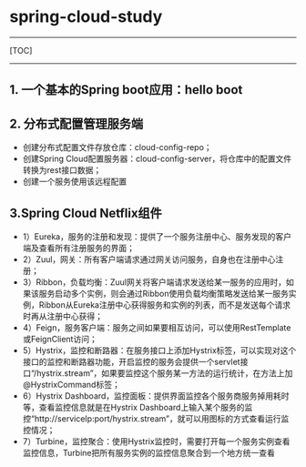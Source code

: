 # spring-cloud-study


---
[TOC]

---

## 1. 一个基本的Spring boot应用：hello boot

## 2. 分布式配置管理服务端
+ 创建分布式配置文件存放仓库：cloud-config-repo；
+ 创建Spring Cloud配置服务器：cloud-config-server，将仓库中的配置文件转换为rest接口数据；
+ 创建一个服务使用该远程配置

## 3.Spring Cloud Netflix组件
- 1）Eureka，服务的注册和发现：提供了一个服务注册中心、服务发现的客户端及查看所有注册服务的界面；
- 2）Zuul，网关：所有客户端请求通过网关访问服务，自身也在注册中心注册；
- 3）Ribbon，负载均衡：Zuul网关将客户端请求发送给某一服务的应用时，如果该服务启动多个实例，则会通过Ribbon使用负载均衡策略发送给某一服务实例，Ribbon从Eureka注册中心获得服务和实例的列表，而不是发送每个请求时再从注册中心获得；
- 4）Feign，服务客户端：服务之间如果要相互访问，可以使用RestTemplate或FeignClient访问；
- 5）Hystrix，监控和断路器：在服务接口上添加Hystrix标签，可以实现对这个接口的监控和断路器功能，开启监控的服务会提供一个servlet接口“/hystrix.stream”，如果要监控这个服务某一方法的运行统计，在方法上加 @HystrixCommand标签；
- 6）Hystrix Dashboard，监控面板：提供界面监控各个服务商服务掉用耗时等，查看监控信息就是在Hystrix Dashboard上输入某个服务的监控“http://serviceIp:port/hystrix.stream”，就可以用图标的方式查看运行监控情况；
- 7）Turbine，监控聚合：使用Hystrix监控时，需要打开每一个服务实例查看监控信息，Turbine把所有服务实例的监控信息聚合到一个地方统一查看